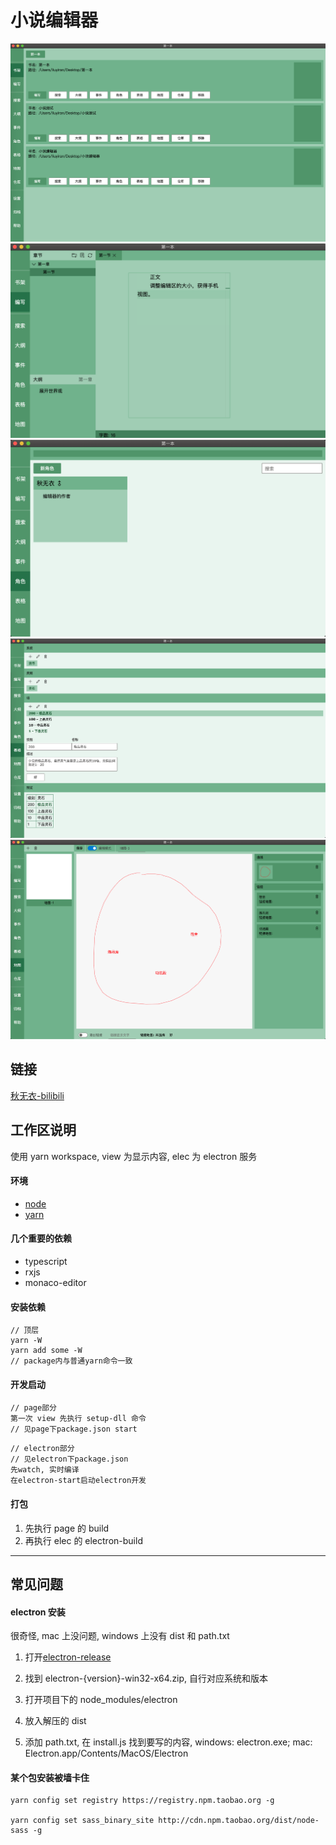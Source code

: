 # 小说编辑器

![预览图-书架](./doc/preview1.png)
![预览图-编辑](./doc/preview2.png)
![预览图-角色](./doc/preview3.png)
![预览图-表格](./doc/preview4.png)
![预览图-地图](./doc/preview5.png)

## 链接

[秋无衣-bilibili](https://space.bilibili.com/37384331)

## 工作区说明

使用 yarn workspace, view 为显示内容, elec 为 electron 服务

#### 环境

-   [node](http://nodejs.cn/download/)
-   [yarn](https://www.yarnpkg.com/lang/en/)

#### 几个重要的依赖

-   typescript
-   rxjs
-   monaco-editor

#### 安装依赖

```
// 顶层
yarn -W
yarn add some -W
// package内与普通yarn命令一致
```

#### 开发启动

```
// page部分
第一次 view 先执行 setup-dll 命令
// 见page下package.json start
```

```
// electron部分
// 见electron下package.json
先watch, 实时编译
在electron-start启动electron开发
```

#### 打包

1. 先执行 page 的 build
2. 再执行 elec 的 electron-build

---

## 常见问题

#### electron 安装

很奇怪, mac 上没问题, windows 上没有 dist 和 path.txt

1. 打开[electron-release](https://github.com/electron/electron/releases?after=v9.0.0-nightly.20191222)

1. 找到 electron-{version}-win32-x64.zip, 自行对应系统和版本

1. 打开项目下的 node_modules/electron

1. 放入解压的 dist

1. 添加 path.txt, 在 install.js 找到要写的内容, windows: electron.exe; mac: Electron.app/Contents/MacOS/Electron

#### 某个包安装被墙卡住

```
yarn config set registry https://registry.npm.taobao.org -g

yarn config set sass_binary_site http://cdn.npm.taobao.org/dist/node-sass -g
```
